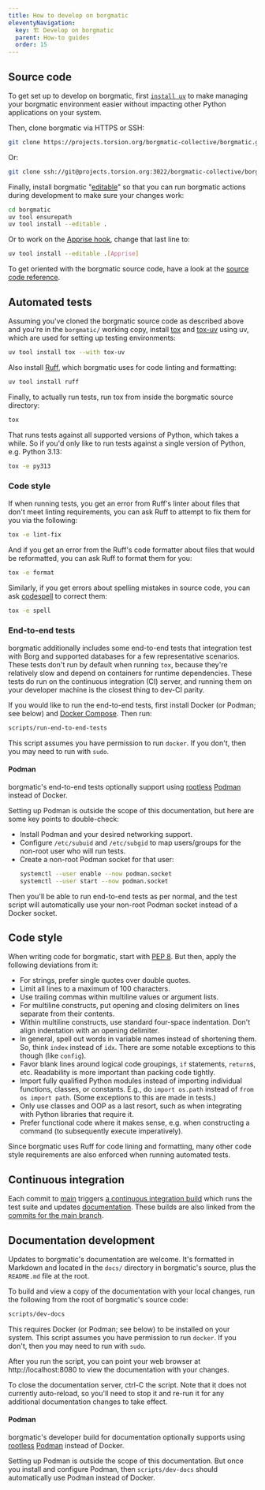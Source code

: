 ```yaml
---
title: How to develop on borgmatic
eleventyNavigation:
  key: 🏗️ Develop on borgmatic
  parent: How-to guides
  order: 15
---
```

## Source code

To get set up to develop on borgmatic, first [`install
uv`](https://docs.astral.sh/uv/) to make managing your borgmatic environment
easier without impacting other Python applications on your system.

Then, clone borgmatic via HTTPS or SSH:

```bash
git clone https://projects.torsion.org/borgmatic-collective/borgmatic.git
```

Or:

```bash
git clone ssh://git@projects.torsion.org:3022/borgmatic-collective/borgmatic.git
```

Finally, install borgmatic
"[editable](https://pip.pypa.io/en/stable/topics/local-project-installs/#editable-installs)"
so that you can run borgmatic actions during development to make sure your
changes work:

```bash
cd borgmatic
uv tool ensurepath
uv tool install --editable .
```

Or to work on the [Apprise
hook](https://torsion.org/borgmatic/docs/how-to/monitor-your-backups/#apprise-hook),
change that last line to:

```bash
uv tool install --editable .[Apprise]
```

To get oriented with the borgmatic source code, have a look at the [source
code reference](https://torsion.org/borgmatic/docs/reference/source-code/).


## Automated tests

Assuming you've cloned the borgmatic source code as described above and you're
in the `borgmatic/` working copy, install [tox](https://tox.wiki/) and
[tox-uv](https://github.com/tox-dev/tox-uv) using uv, which are used for setting
up testing environments:

```bash
uv tool install tox --with tox-uv
```

Also install [Ruff](https://docs.astral.sh/ruff/), which borgmatic uses for code
linting and formatting:

```bash
uv tool install ruff
```

Finally, to actually run tests, run tox from inside the borgmatic source
directory:

```bash
tox
```

That runs tests against all supported versions of Python, which takes a while.
So if you'd only like to run tests against a single version of Python, e.g.
Python 3.13:

```bash
tox -e py313
```


### Code style

If when running tests, you get an error from Ruff's linter about files that
don't meet linting requirements, you can ask Ruff to attempt to fix them for you
via the following:

```bash
tox -e lint-fix
```

And if you get an error from the Ruff's code formatter about files that would be
reformatted, you can ask Ruff to format them for you:

```bash
tox -e format
```

Similarly, if you get errors about spelling mistakes in source code, you can
ask [codespell](https://github.com/codespell-project/codespell) to correct
them:

```bash
tox -e spell
```


### End-to-end tests

borgmatic additionally includes some end-to-end tests that integration test
with Borg and supported databases for a few representative scenarios. These
tests don't run by default when running `tox`, because they're relatively slow
and depend on containers for runtime dependencies. These tests do run on the
continuous integration (CI) server, and running them on your developer machine
is the closest thing to dev-CI parity.

If you would like to run the end-to-end tests, first install Docker (or
Podman; see below) and [Docker
Compose](https://docs.docker.com/compose/install/). Then run:

```bash
scripts/run-end-to-end-tests
```

This script assumes you have permission to run `docker`. If you don't, then
you may need to run with `sudo`.


#### Podman

borgmatic's end-to-end tests optionally support using
[rootless](https://github.com/containers/podman/blob/main/docs/tutorials/rootless_tutorial.md)
[Podman](https://podman.io/) instead of Docker.

Setting up Podman is outside the scope of this documentation, but here are
some key points to double-check:

 * Install Podman and your desired networking support.
 * Configure `/etc/subuid` and `/etc/subgid` to map users/groups for the
   non-root user who will run tests.
 * Create a non-root Podman socket for that user:
   ```bash
   systemctl --user enable --now podman.socket
   systemctl --user start --now podman.socket
   ```

Then you'll be able to run end-to-end tests as per normal, and the test script
will automatically use your non-root Podman socket instead of a Docker socket.


## Code style

When writing code for borgmatic, start with [PEP
8](https://www.python.org/dev/peps/pep-0008/). But then, apply the following
deviations from it:

 * For strings, prefer single quotes over double quotes.
 * Limit all lines to a maximum of 100 characters.
 * Use trailing commas within multiline values or argument lists.
 * For multiline constructs, put opening and closing delimiters on lines
   separate from their contents.
 * Within multiline constructs, use standard four-space indentation. Don't align
   indentation with an opening delimiter.
 * In general, spell out words in variable names instead of shortening them.
   So, think `index` instead of `idx`. There are some notable exceptions to
   this though (like `config`).
 * Favor blank lines around logical code groupings, `if` statements,
   `return`s, etc. Readability is more important than packing code tightly.
 * Import fully qualified Python modules instead of importing individual
   functions, classes, or constants. E.g., do `import os.path` instead of
   `from os import path`. (Some exceptions to this are made in tests.)
 * Only use classes and OOP as a last resort, such as when integrating with
   Python libraries that require it.
 * Prefer functional code where it makes sense, e.g. when constructing a
   command (to subsequently execute imperatively).

Since borgmatic uses Ruff for code lining and formatting, many other code style
requirements are also enforced when running automated tests.


## Continuous integration

Each commit to
[main](https://projects.torsion.org/borgmatic-collective/borgmatic/branches)
triggers [a continuous integration
build](https://projects.torsion.org/borgmatic-collective/borgmatic/actions)
which runs the test suite and updates
[documentation](https://torsion.org/borgmatic/). These builds are also linked
from the [commits for the main
branch](https://projects.torsion.org/borgmatic-collective/borgmatic/commits/branch/main).


## Documentation development

Updates to borgmatic's documentation are welcome. It's formatted in Markdown
and located in the `docs/` directory in borgmatic's source, plus the
`README.md` file at the root.

To build and view a copy of the documentation with your local changes, run the
following from the root of borgmatic's source code:

```bash
scripts/dev-docs
```

This requires Docker (or Podman; see below) to be installed on your system.
This script assumes you have permission to run `docker`. If you don't, then
you may need to run with `sudo`.

After you run the script, you can point your web browser at
http://localhost:8080 to view the documentation with your changes.

To close the documentation server, ctrl-C the script. Note that it does not
currently auto-reload, so you'll need to stop it and re-run it for any
additional documentation changes to take effect.


#### Podman

borgmatic's developer build for documentation optionally supports using
[rootless](https://github.com/containers/podman/blob/main/docs/tutorials/rootless_tutorial.md)
[Podman](https://podman.io/) instead of Docker.

Setting up Podman is outside the scope of this documentation. But once you
install and configure Podman, then `scripts/dev-docs` should automatically use
Podman instead of Docker.
